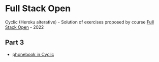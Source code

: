 # Full Stack Open
Cyclic (Heroku alterative) - Solution of exercises proposed by course [Full Stack Open](https://fullstackopen.com/es) - 2022

## Part 3
- [phonebook in Cyclic](https://drab-gold-duckling-garb.cyclic.app/)